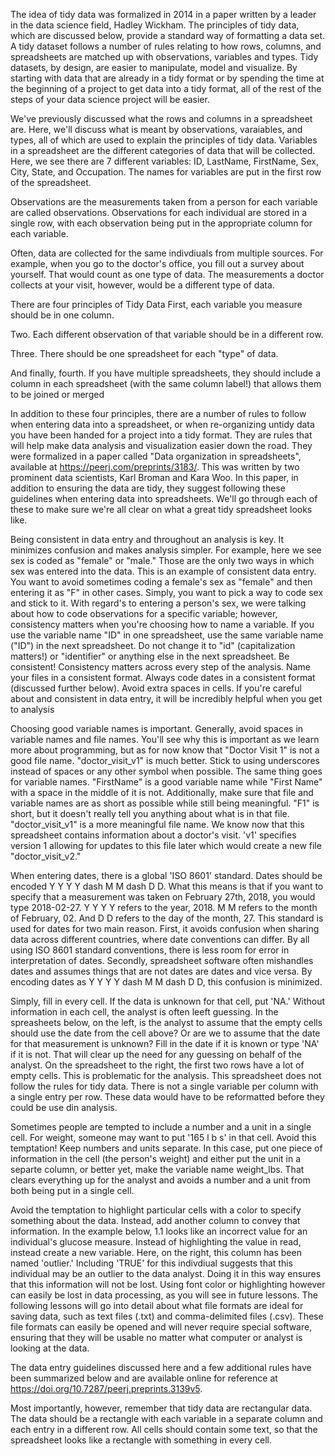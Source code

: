 The idea of tidy data was formalized in 2014 in a paper written by a leader in the data science field, Hadley Wickham. The principles of tidy data, which are discussed below, provide a standard way of formatting a data set. A tidy dataset follows a number of rules relating to how rows, columns, and spreadsheets are matched up with observations, variables and types. Tidy datasets, by design, are easier to manipulate, model and visualize. By starting with data that are already in a tidy format or by spending the time at the beginning of a project to get data into a tidy format, all of the rest of the steps of your data science project will be easier.

We've previously discussed what the rows and columns in a spreadsheet are. Here, we'll discuss what is meant by observations, varaiables, and types, all of which are used to explain the principles of tidy data. Variables in a spreadsheet are the different categories of data that will be collected. Here, we see there are 7 different variables: ID, LastName, FirstName, Sex, City, State, and Occupation. The names for variables are put in the first row of the spreadsheet.

Observations are the measurements taken from a person for each variable are called observations. Observations for each individual are stored in a single row, with each observation being put in the appropriate column for each variable. 

Often, data are collected for the same indivdiuals from multiple sources. For example, when you go to the doctor's office, you fill out a survey about yourself. That would count as one type of data. The measurements a doctor collects at your visit, however, would be a different type of data. 

There are four principles of Tidy Data First, each variable you measure should be in one column.

Two. Each different observation of that variable should be in a different row.

Three. There should be one spreadsheet for each "type" of data.

And finally, fourth. If you have multiple spreadsheets, they should include a column in each spreadsheet (with the same column label!) that allows them to be joined or merged

In addition to these four principles, there are a number of rules to follow when entering data into a spreadsheet, or when re-organizing untidy data you have been handed for a project into a tidy format. They are rules that will help make data analysis and visualization easier down the road. They were formalized in a paper called "Data organization in spreadsheets", available at https://peerj.com/preprints/3183/. This was written by two prominent data scientists, Karl Broman and Kara Woo. In this paper, in addition to ensuring the data are tidy, they suggest following these guidelines when entering data into spreadsheets. We'll go through each of these to make sure we're all clear on what a great tidy spreadsheet looks like.

Being consistent in data entry and throughout an analysis is key. It minimizes confusion and makes analysis simpler. For example, here we see sex is coded as "female" or "male." Those are the only two ways in which sex was entered into the data. This is an example of consistent data entry. You want to avoid sometimes coding a female's sex as "female" and then entering it as "F" in other cases. Simply, you want to pick a way to code sex and stick to it. With regard's to entering a person's sex, we were talking about how to code observations for a specific variable; however, consistency matters when you're choosing how to name a variable. If you use the variable name "ID" in one spreadsheet, use the same variable name ("ID") in the next spreadsheet. Do not change it to "id" (capitalization matters!) or "identifier" or anything else in the next spreadsheet. Be consistent! Consistency matters across every step of the analysis. Name your files in a consistent format. Always code dates in a consistent format (discussed further below). Avoid extra spaces in cells. If you're careful about and consistent in data entry, it will be incredibly helpful when you get to analysis

Choosing good variable names is important. Generally, avoid spaces in variable names and file names. You'll see why this is important as we learn more about programming, but as for now know that "Doctor Visit 1" is not a good file name. "doctor_visit_v1" is much better. Stick to using underscores instead of spaces or any other symbol when possible. The same thing goes for variable names. "FirstName" is a good variable name while "First Name" with a space in the middle of it is not. Additionally, make sure that file and variable names are as short as possible while still being meaningful. "F1" is short, but it doesn't really tell you anything about what is in that file. "doctor_visit_v1" is a more meaningful file name. We know now that this spreadsheet contains information about a doctor's visit. 'v1' specifies version 1 allowing for updates to this file later which would create a new file "doctor_visit_v2." 

When entering dates, there is a global 'ISO 8601' standard. Dates should be encoded Y Y Y Y dash M M dash D D. What this means is that if you want to specify that a measurement was taken on February 27th, 2018, you would type 2018-02-27. Y Y Y Y refers to the year, 2018. M M refers to the month of February, 02. And D D refers to the day of the month, 27. This standard is used for dates for two main reason. First, it avoids confusion when sharing data across different countries, where date conventions can differ. By all using ISO 8601 standard conventions, there is less room for error in interpretation of dates. Secondly, spreadsheet software often mishandles dates and assumes things that are not dates are dates and vice versa. By encoding dates as Y Y Y Y dash M M dash D D, this confusion is minimized. 

Simply, fill in every cell. If the data is unknown for that cell, put 'NA.' Without information in each cell, the analyst is often leeft guessing. In the spreasheets below, on the left, is the analyst to assume that the empty cells should use the date from the cell above? Or are we to assume that the date for that measurement is unknown? Fill in the date if it is known or type 'NA' if it is not. That will clear up the need for any guessing on behalf of the analyst. On the spreadsheet to the right, the first two rows have a lot of empty cells. This is problematic for the analysis. This spreadsheet does not follow the rules for tidy data. There is not a single variable per column with a single entry per row. These data would have to be reformatted before they could be use din analysis.

Sometimes people are tempted to include a number and a unit in a single cell. For weight, someone may want to put '165 l b s' in that cell. Avoid this temptation! Keep numbers and units separate. In this case, put one piece of information in the cell (the person's weight) and either put the unit in a separte column, or better yet, make the variable name weight_lbs. That clears everything up for the analyst and avoids a number and a unit from both being put in a single cell.       

Avoid the temptation to highlight particular cells with a color to specify something about the data. Instead, add another column to convey that information. In the example below, 1.1 looks like an incorrect value for an individual's glucose measure. Instead of highlighting the value in read, instead create a new variable. Here, on the right, this column has been named 'outlier.' Including 'TRUE' for this indivdiual suggests that this individual may be an outlier to the data analyst. Doing it in this way ensures that this information will not be lost. Using font color or highlighting however can easily be lost in data processing, as you will see in future lessons. The following lessons will go into detail about what file formats are ideal for saving data, such as text files (.txt) and comma-delimited files (.csv). These file formats can easily be opened and will never require special software, ensuring that they will be usable no matter what computer or analyst is looking at the data.

The data entry guidelines discussed here and a few additional rules have been summarized below and are available online for reference at https://doi.org/10.7287/peerj.preprints.3139v5.

Most importantly, however, remember that tidy data are rectangular data. The data should be a rectangle with each variable in a separate column and each entry in a different row. All cells should contain some text, so that the spreadsheet looks like a rectangle with something in every cell.
